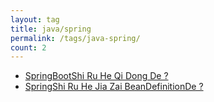 ```yaml
---
layout: tag
title: java/spring
permalink: /tags/java-spring/
count: 2
---
```


- [SpringBootShi Ru He Qi Dong De ?](https://zhaohongxuan.github.io/2022/06/05/spring-bootstrap-source-code/)
- [SpringShi Ru He Jia Zai BeanDefinitionDe ?](https://zhaohongxuan.github.io/2022/06/02/spring-load-bean-definition/)
